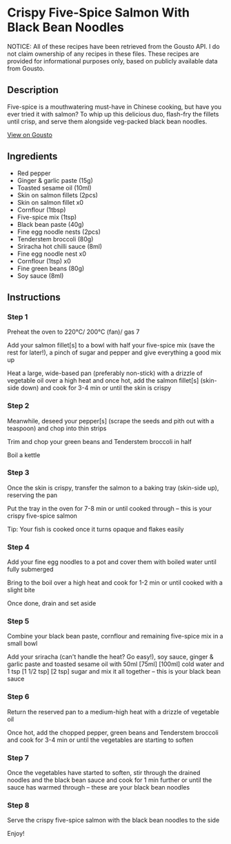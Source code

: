 # Crispy Five-Spice Salmon With Black Bean Noodles

NOTICE: All of these recipes have been retrieved from the Gousto API. I do not claim ownership of any recipes in these files. These recipes are provided for informational purposes only, based on publicly available data from Gousto.

## Description

Five-spice is a mouthwatering must-have in Chinese cooking, but have you ever tried it with salmon? To whip up this delicious duo, flash-fry the fillets until crisp, and serve them alongside veg-packed black bean noodles. 


[View on Gousto](https://www.gousto.co.uk/recipes/cookbook/black-bean-baked-salmon-greens)

## Ingredients

- Red pepper
- Ginger & garlic paste (15g)
- Toasted sesame oil (10ml)
- Skin on salmon fillets (2pcs)
- Skin on salmon fillet x0
- Cornflour (1tbsp)
- Five-spice mix (1tsp)
- Black bean paste (40g)
- Fine egg noodle nests (2pcs)
- Tenderstem broccoli (80g)
- Sriracha hot chilli sauce (8ml)
- Fine egg noodle nest x0
- Cornflour (1tsp) x0
- Fine green beans (80g)
- Soy sauce (8ml)

## Instructions


### Step 1

Preheat the oven to 220°C/ 200°C (fan)/ gas 7

Add your salmon fillet[s] to a bowl with half your five-spice mix (save the rest for later!), a pinch of sugar and pepper and give everything a good mix up

Heat a large, wide-based pan (preferably non-stick) with a drizzle of vegetable oil over a high heat and once hot, add the salmon fillet[s] (skin-side down) and cook for 3-4 min or until the skin is crispy


### Step 2

Meanwhile, deseed your pepper[s]<span class="text-danger"> </span>(scrape the seeds and pith out with a teaspoon) and chop into thin strips

Trim and chop your green beans and Tenderstem broccoli in half

Boil a kettle


### Step 3

Once the skin is crispy, transfer the salmon to a baking tray (skin-side up), reserving the pan

Put the tray in the oven for 7-8 min or until cooked through – this is your crispy five-spice salmon

Tip: Your fish is cooked once it turns opaque and flakes easily


### Step 4

Add your fine egg noodles to a pot and cover them with boiled water until fully submerged

Bring to the boil over a high heat and cook for 1-2 min or until cooked with a slight bite

Once done, drain and set aside


### Step 5

Combine your black bean paste, cornflour and remaining five-spice mix in a small bowl

Add your sriracha (can't handle the heat? Go easy!), soy sauce, ginger & garlic paste and toasted sesame oil with 50ml<span class="text-danger"> <span class="text-purple">[75ml] </span>[100ml] </span>cold water and 1 tsp <span class="text-purple">[1 1/2 tsp] </span><span class="text-danger">[2 tsp] </span>sugar and mix it all together – this is your black bean sauce


### Step 6

Return the reserved pan to a medium-high heat with a drizzle of vegetable oil

Once hot, add the chopped pepper, green beans and Tenderstem broccoli and cook for 3-4 min or until the vegetables are starting to soften


### Step 7

Once the vegetables have started to soften, stir through the drained noodles and the black bean sauce and cook for 1 min further or until the sauce has warmed through – these are your black bean noodles

### Step 8

Serve the crispy five-spice salmon with the black bean noodles to the side

Enjoy!

